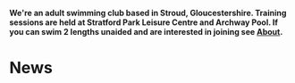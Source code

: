 **We're an adult swimming club based in Stroud, Gloucestershire. Training sessions are held at Stratford Park Leisure Centre and Archway Pool. If you can swim 2 lengths unaided and are interested in joining see [About](/about/).**

# News 
